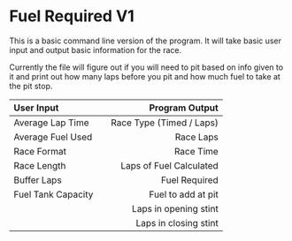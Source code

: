 # Fuel Required V1
This is a basic command line version of the program. It will take basic user input and output basic information for the race.

Currently the file will figure out if you will need to pit based on info given to it and print out how many laps before you pit and how much fuel to take at the pit stop.

| User Input         |      |          Program Output |
| :----------------- | :--: |-----------------------: |
| Average Lap Time   |      |Race Type (Timed / Laps) |
| Average Fuel Used  |      |               Race Laps |
| Race Format        |      |               Race Time |
| Race Length        |      | Laps of Fuel Calculated |
| Buffer Laps        |      |           Fuel Required |
| Fuel Tank Capacity |      |      Fuel to add at pit |
|                    |      |   Laps in opening stint |
|                    |      |   Laps in closing stint |
